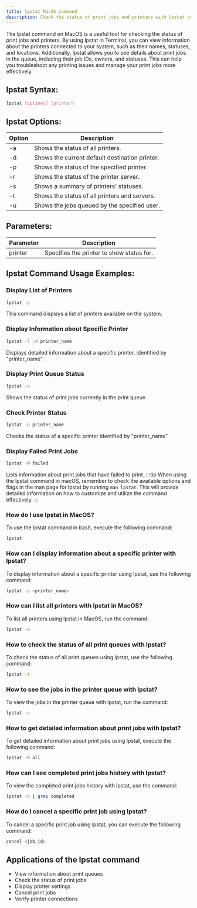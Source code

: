 ```yaml
---
title: lpstat MacOS command
description: Check the status of print jobs and printers with lpstat command on MacOS. Learn how to use lpstat in Terminal to view information about printers and print jobs.
---
```


The lpstat command on MacOS is a useful tool for checking the status of print jobs and printers. By using lpstat in Terminal, you can view information about the printers connected to your system, such as their names, statuses, and locations. Additionally, lpstat allows you to see details about print jobs in the queue, including their job IDs, owners, and statuses. This can help you troubleshoot any printing issues and manage your print jobs more effectively.

## lpstat Syntax:
```bash
lpstat [options] [printer]
```
## lpstat Options:
| Option       | Description                                                   |
|--------------|---------------------------------------------------------------|
| -a           | Shows the status of all printers.                             |
| -d           | Shows the current default destination printer.                |
| -p           | Shows the status of the specified printer.                   |
| -r           | Shows the status of the printer server.                      |
| -s           | Shows a summary of printers' statuses.                       |
| -t           | Shows the status of all printers and servers.                |
| -u           | Shows the jobs queued by the specified user.                |

## Parameters:
| Parameter    | Description                                       |
|--------------|---------------------------------------------------|
| printer      | Specifies the printer to show status for.         |
## lpstat Command Usage Examples:
### Display List of Printers
```bash
lpstat -p
```
This command displays a list of printers available on the system.

### Display Information about Specific Printer
```bash
lpstat -l -d printer_name
```
Displays detailed information about a specific printer, identified by "printer_name".

### Display Print Queue Status
```bash
lpstat -o
```
Shows the status of print jobs currently in the print queue.

### Check Printer Status
```bash
lpstat -p printer_name
```
Checks the status of a specific printer identified by "printer_name".

### Display Failed Print Jobs
```bash
lpstat -W failed
```
Lists information about print jobs that have failed to print.
:::tip
When using the lpstat command in macOS, remember to check the available options and flags in the man page for lpstat by running `man lpstat`. This will provide detailed information on how to customize and utilize the command effectively.
:::

### How do I use lpstat in MacOS?
To use the lpstat command in bash, execute the following command:
```bash
lpstat
```

### How can I display information about a specific printer with lpstat?
To display information about a specific printer using lpstat, use the following command:
```bash
lpstat -p <printer_name>
```

### How can I list all printers with lpstat in MacOS?
To list all printers using lpstat in MacOS, run the command:
```bash
lpstat -a
```

### How to check the status of all print queues with lpstat?
To check the status of all print queues using lpstat, use the following command:
```bash
lpstat -t
```

### How to see the jobs in the printer queue with lpstat?
To view the jobs in the printer queue with lpstat, run the command:
```bash
lpstat -o
```

### How to get detailed information about print jobs with lpstat?
To get detailed information about print jobs using lpstat, execute the following command:
```bash
lpstat -W all
```

### How can I see completed print jobs history with lpstat?
To view the completed print jobs history with lpstat, use the command:
```bash
lpstat -o | grep completed
```

### How do I cancel a specific print job using lpstat?
To cancel a specific print job using lpstat, you can execute the following command:
```bash
cancel <job_id>
```
## Applications of the lpstat command

- View information about print queues
- Check the status of print jobs
- Display printer settings
- Cancel print jobs
- Verify printer connections